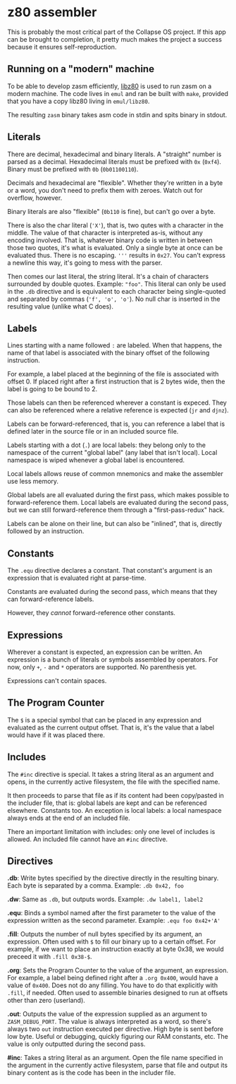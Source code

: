 # z80 assembler

This is probably the most critical part of the Collapse OS project. If this app
can be brought to completion, it pretty much makes the project a success because
it ensures self-reproduction.

## Running on a "modern" machine

To be able to develop zasm efficiently, [libz80][libz80] is used to run zasm
on a modern machine. The code lives in `emul` and ran be built with `make`,
provided that you have a copy libz80 living in `emul/libz80`.

The resulting `zasm` binary takes asm code in stdin and spits binary in stdout.

## Literals

There are decimal, hexadecimal and binary literals. A "straight" number is
parsed as a decimal. Hexadecimal literals must be prefixed with `0x` (`0xf4`).
Binary must be prefixed with `0b` (`0b01100110`).

Decimals and hexadecimal are "flexible". Whether they're written in a byte or
a word, you don't need to prefix them with zeroes. Watch out for overflow,
however.

Binary literals are also "flexible" (`0b110` is fine), but can't go over a byte.

There is also the char literal (`'X'`), that is, two qutes with a character in
the middle. The value of that character is interpreted as-is, without any
encoding involved. That is, whatever binary code is written in between those
two quotes, it's what is evaluated. Only a single byte at once can be evaluated
thus. There is no escaping. `'''` results in `0x27`. You can't express a newline
this way, it's going to mess with the parser.

Then comes our last literal, the string literal. It's a chain of characters
surrounded by double quotes. Example: `"foo"`. This literal can only be used
in the `.db` directive and is equivalent to each character being single-quoted
and separated by commas (`'f', 'o', 'o'`). No null char is inserted in the
resulting value (unlike what C does).

## Labels

Lines starting with a name followed `:` are labeled. When that happens, the
name of that label is associated with the binary offset of the following
instruction.

For example, a label placed at the beginning of the file is associated with
offset 0. If placed right after a first instruction that is 2 bytes wide, then
the label is going to be bound to 2.

Those labels can then be referenced wherever a constant is expeced. They can
also be referenced where a relative reference is expected (`jr` and `djnz`).

Labels can be forward-referenced, that is, you can reference a label that is
defined later in the source file or in an included source file.

Labels starting with a dot (`.`) are local labels: they belong only to the
namespace of the current "global label" (any label that isn't local). Local
namespace is wiped whenever a global label is encountered.

Local labels allows reuse of common mnemonics and make the assembler use less
memory.

Global labels are all evaluated during the first pass, which makes possible to
forward-reference them. Local labels are evaluated during the second pass, but
we can still forward-reference them through a "first-pass-redux" hack.

Labels can be alone on their line, but can also be "inlined", that is, directly
followed by an instruction.

## Constants

The `.equ` directive declares a constant. That constant's argument is an
expression that is evaluated right at parse-time.

Constants are evaluated during the second pass, which means that they can
forward-reference labels.

However, they *cannot* forward-reference other constants.


## Expressions

Wherever a constant is expected, an expression can be written. An expression
is a bunch of literals or symbols assembled by operators. For now, only `+`, `-`
and `*` operators are supported. No parenthesis yet.

Expressions can't contain spaces.

## The Program Counter

The `$` is a special symbol that can be placed in any expression and evaluated
as the current output offset. That is, it's the value that a label would have if
it was placed there.

## Includes

The `#inc` directive is special. It takes a string literal as an argument and
opens, in the currently active filesystem, the file with the specified name.

It then proceeds to parse that file as if its content had been copy/pasted in
the includer file, that is: global labels are kept and can be referenced
elsewhere. Constants too. An exception is local labels: a local namespace always
ends at the end of an included file.

There an important limitation with includes: only one level of includes is
allowed. An included file cannot have an `#inc` directive.

## Directives

**.db**: Write bytes specified by the directive directly in the resulting
         binary. Each byte is separated by a comma. Example: `.db 0x42, foo`

**.dw**: Same as `.db`, but outputs words. Example: `.dw label1, label2`

**.equ**: Binds a symbol named after the first parameter to the value of the
          expression written as the second parameter. Example:
          `.equ foo 0x42+'A'`

**.fill**: Outputs the number of null bytes specified by its argument, an
           expression. Often used with `$` to fill our binary up to a certain
           offset. For example, if we want to place an instruction exactly at
           byte 0x38, we would preceed it with `.fill 0x38-$`.

**.org**: Sets the Program Counter to the value of the argument, an expression.
          For example, a label being defined right after a `.org 0x400`, would
          have a value of `0x400`. Does not do any filling. You have to do that
          explicitly with `.fill`, if needed. Often used to assemble binaries
          designed to run at offsets other than zero (userland).

**.out**: Outputs the value of the expression supplied as an argument to
          `ZASM_DEBUG_PORT`. The value is always interpreted as a word, so
          there's always two `out` instruction executed per directive. High byte
          is sent before low byte. Useful or debugging, quickly figuring our
          RAM constants, etc. The value is only outputted during the second
          pass.

**#inc**: Takes a string literal as an argument. Open the file name specified
          in the argument in the currently active filesystem, parse that file
          and output its binary content as is the code has been in the includer
          file.

[libz80]: https://github.com/ggambetta/libz80
